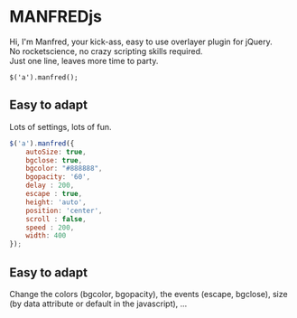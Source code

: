 # MANFREDjs


Hi, I'm Manfred, your kick-ass, easy to use overlayer plugin for jQuery.  
No rocketscience, no crazy scripting skills required.   
Just one line, leaves more time to party.

```javacript
$('a').manfred();
```


## Easy to adapt

Lots of settings, lots of fun.  

```javascript
$('a').manfred({
	autoSize: true,
	bgclose: true,
    bgcolor: "#888888",
    bgopacity: '60',
    delay : 200,
	escape : true,
	height: 'auto',
	position: 'center',
	scroll : false,
	speed : 200,
	width: 400
});
```
## Easy to adapt
Change the colors (bgcolor, bgopacity), the events (escape, bgclose), size (by data attribute or default in the javascript), ...